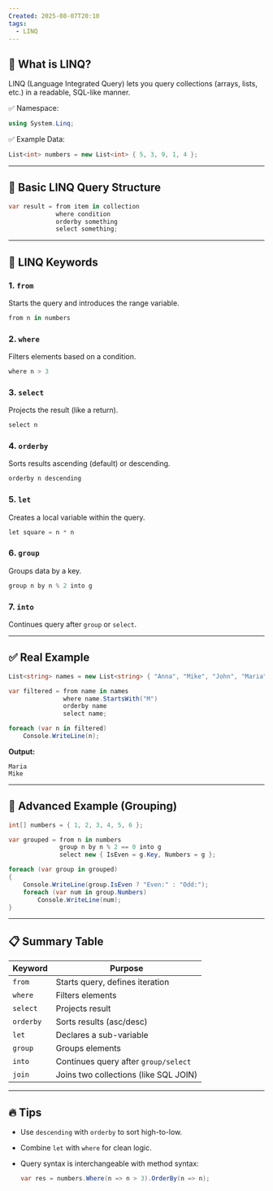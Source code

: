 ```yaml
---
Created: 2025-08-07T20:10
tags:
  - LINQ
---
```

## 📌 What is LINQ?

LINQ (Language Integrated Query) lets you query collections (arrays, lists, etc.) in a readable, SQL-like manner.

✅ Namespace:

```C#
using System.Linq;
```

✅ Example Data:

```C#
List<int> numbers = new List<int> { 5, 3, 9, 1, 4 };
```

---

## 🧱 Basic LINQ Query Structure

```C#
var result = from item in collection
             where condition
             orderby something
             select something;
```

---

## 🧮 LINQ Keywords

### 1. `from`

Starts the query and introduces the range variable.

```C#
from n in numbers
```

### 2. `where`

Filters elements based on a condition.

```C#
where n > 3
```

### 3. `select`

Projects the result (like a return).

```C#
select n
```

### 4. `orderby`

Sorts results ascending (default) or descending.

```C#
orderby n descending
```

### 5. `let`

Creates a local variable within the query.

```C#
let square = n * n
```

### 6. `group`

Groups data by a key.

```C#
group n by n % 2 into g
```

### 7. `into`

Continues query after `group` or `select`.

---

## ✅ Real Example

```C#
List<string> names = new List<string> { "Anna", "Mike", "John", "Maria", "David" };

var filtered = from name in names
               where name.StartsWith("M")
               orderby name
               select name;

foreach (var n in filtered)
    Console.WriteLine(n);
```

**Output:**

```Plain
Maria
Mike
```

---

## 🧠 Advanced Example (Grouping)

```C#
int[] numbers = { 1, 2, 3, 4, 5, 6 };

var grouped = from n in numbers
              group n by n % 2 == 0 into g
              select new { IsEven = g.Key, Numbers = g };

foreach (var group in grouped)
{
    Console.WriteLine(group.IsEven ? "Even:" : "Odd:");
    foreach (var num in group.Numbers)
        Console.WriteLine(num);
}
```

---

## 📋 Summary Table

|Keyword|Purpose|
|---|---|
|`from`|Starts query, defines iteration|
|`where`|Filters elements|
|`select`|Projects result|
|`orderby`|Sorts results (asc/desc)|
|`let`|Declares a sub-variable|
|`group`|Groups elements|
|`into`|Continues query after `group/select`|
|`join`|Joins two collections (like SQL JOIN)|

---

## 🔥 Tips

- Use `descending` with `orderby` to sort high-to-low.
- Combine `let` with `where` for clean logic.
- Query syntax is interchangeable with method syntax:
    
    ```C#
    var res = numbers.Where(n => n > 3).OrderBy(n => n);
    ```